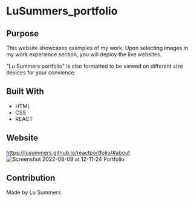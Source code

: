 # LuSummers_portfolio

## Purpose
This website showcases examples of my work. Upon selecting images in my work experience section, you will deploy the live websites. 

"Lu Summers portfolio" is also formatted to be viewed on different size devices for your convience.

## Built With
* HTML
* CSS
* REACT

## Website
https://lusummers.github.io/reactportfolio/#about
![Screenshot 2022-08-09 at 12-11-24 Portfolio](https://user-images.githubusercontent.com/100633609/183703832-69d2d2f4-7783-4939-91dc-f0e1670a5328.png)




## Contribution
Made by Lu Summers
